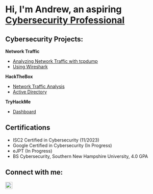 # Hi, I'm Andrew, an aspiring [Cybersecurity Professional](https://www.linkedin.com/in/andrew-melson-6b52673a/)

## Cybersecurity Projects:

**Network Traffic**
- [Analyzing Network Traffic with tcpdump](https://github.com/joshmadakor1/Algorithms-Practice)
- [Using Wireshark](https://github.com/joshmadakor1/4chan-Image-Analysis-Middleware-C964)

**HackTheBox**
- [Network Traffic Analysis](https://github.com/joshmadakor1/Sentinel-Lab)
- [Active Directory](https://github.com/joshmadakor1/Jwipe.PowerShell)

**TryHackMe**
- [Dashboard](https://github.com/joshmadakor1/EncrypterPOC)

## Certifications

- ISC2 Certified in Cybersecurity (11/2023)
- Google Certified in Cybersecurity (In Progress)
- eJPT (In Progress)
- BS Cybersecurity, Southern New Hampshire University, 4.0 GPA

## Connect with me:

<a href="https://www.linkedin.com/in/andrew-melson-6b52673a/">
    <img src="https://cdn.jsdelivr.net/npm/simple-icons@v3/icons/linkedin.svg" width="22" height="22" alt="AndrewMelson | LinkedIn">
</a>
